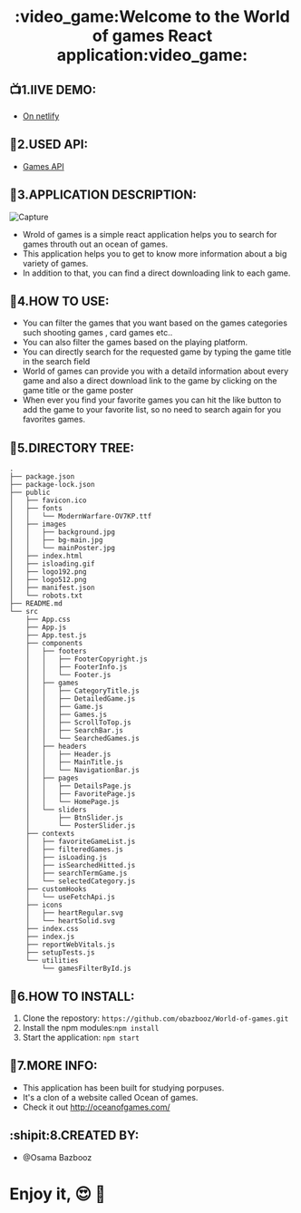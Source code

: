 <h1 align="center">
  :video_game:Welcome to the World of games React application:video_game:
</h1>


## :tv:1.lIVE DEMO:
* [On netlify](https://iridescent-valkyrie-7fe3a8.netlify.app/)


## :link:2.USED API:
* [Games API](https://www.mmobomb.com/api)

## :bookmark_tabs:3.APPLICATION DESCRIPTION:
![Capture](https://user-images.githubusercontent.com/90429106/168819458-1de23ebe-6780-43df-9121-f7e05e435264.PNG)
* Wrold of games is a simple react application helps you to search for games throuth out an ocean of games.
* This application helps you to get to know more information about a big variety of games.
* In addition to that, you can find a direct downloading link to each game.
 

## :electric_plug:4.HOW TO USE:
* You can filter the games that you want based on the games categories such shooting games , card games etc..  
* You can also filter the games based on the playing platform.
* You can directly search for the requested game by typing the game title in the search field
* World of games can provide you with a detaild information about every game and also a  direct download link to the game by clicking  on the game title or the game poster
* When ever you find your favorite games you can hit the like button to add the game to your favorite list, so no need to search again for you favorites games.


## :deciduous_tree:5.DIRECTORY TREE:
```
.
├── package.json
├── package-lock.json
├── public
│   ├── favicon.ico
│   ├── fonts
│   │   └── ModernWarfare-OV7KP.ttf
│   ├── images
│   │   ├── background.jpg
│   │   ├── bg-main.jpg
│   │   └── mainPoster.jpg
│   ├── index.html
│   ├── isloading.gif
│   ├── logo192.png
│   ├── logo512.png
│   ├── manifest.json
│   └── robots.txt
├── README.md
└── src
    ├── App.css
    ├── App.js
    ├── App.test.js
    ├── components
    │   ├── footers
    │   │   ├── FooterCopyright.js
    │   │   ├── FooterInfo.js
    │   │   └── Footer.js
    │   ├── games
    │   │   ├── CategoryTitle.js
    │   │   ├── DetailedGame.js
    │   │   ├── Game.js
    │   │   ├── Games.js
    │   │   ├── ScrollToTop.js
    │   │   ├── SearchBar.js
    │   │   └── SearchedGames.js
    │   ├── headers
    │   │   ├── Header.js
    │   │   ├── MainTitle.js
    │   │   └── NavigationBar.js
    │   ├── pages
    │   │   ├── DetailsPage.js
    │   │   ├── FavoritePage.js
    │   │   └── HomePage.js
    │   └── sliders
    │       ├── BtnSlider.js
    │       └── PosterSlider.js
    ├── contexts
    │   ├── favoriteGameList.js
    │   ├── filteredGames.js
    │   ├── isLoading.js
    │   ├── isSearchedHitted.js
    │   ├── searchTermGame.js
    │   └── selectedCategory.js
    ├── customHooks
    │   └── useFetchApi.js
    ├── icons
    │   ├── heartRegular.svg
    │   └── heartSolid.svg
    ├── index.css
    ├── index.js
    ├── reportWebVitals.js
    ├── setupTests.js
    └── utilities
        └── gamesFilterById.js
```


## :electric_plug:6.HOW TO INSTALL:
1. Clone the repostory: ` https://github.com/obazbooz/World-of-games.git `
2. Install the npm modules:` npm install ` 
3. Start the application: ` npm start ` 


## :paw_prints:7.MORE INFO:
* This application has been built for studying porpuses.
* It's a clon of a website called Ocean of games.
* Check it out http://oceanofgames.com/

## :shipit:8.CREATED BY:
* @Osama Bazbooz

# Enjoy it, :heart_eyes: :gift_heart:


